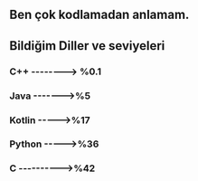 Ben çok kodlamadan anlamam.
---


Bildiğim Diller ve seviyeleri
---


### C++ --------> %0.1
### Java ------->%5
### Kotlin ----->%17
### Python ----->%36
### C ---------->%42

